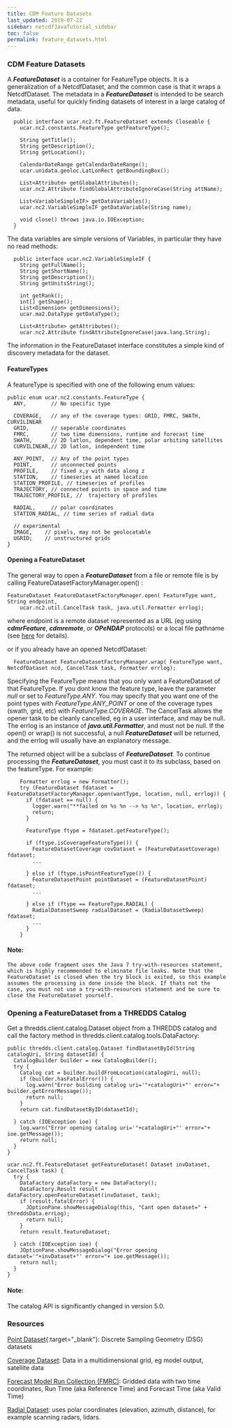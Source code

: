 ```yaml
---
title: CDM Feature Datasets
last_updated: 2019-07-22
sidebar: netcdfJavaTutorial_sidebar
toc: false
permalink: feature_datasets.html
---
```

### CDM Feature Datasets

A <b>_FeatureDataset_</b> is a container for FeatureType objects. It is a generalization of a NetcdfDataset, and the common case is that it wraps a NetcdfDataset. The metadata in a <b>_FeatureDataset_</b> is intended to be search metadata, useful for quickly finding datasets of interest in a large catalog of data.

~~~
  public interface ucar.nc2.ft.FeatureDataset extends Closeable {
    ucar.nc2.constants.FeatureType getFeatureType();

    String getTitle();
    String getDescription();
    String getLocation();

    CalendarDateRange getCalendarDateRange();
    ucar.unidata.geoloc.LatLonRect getBoundingBox();

    List<Attribute> getGlobalAttributes();
    ucar.nc2.Attribute findGlobalAttributeIgnoreCase(String attName);

    List<VariableSimpleIF> getDataVariables();
    ucar.nc2.VariableSimpleIF getDataVariable(String name);

    void close() throws java.io.IOException;
  }
~~~

The data variables are simple versions of Variables, in particular they have no read methods:

~~~
  public interface ucar.nc2.VariableSimpleIF {
    String getFullName();
    String getShortName();
    String getDescription();
    String getUnitsString();

    int getRank();
    int[] getShape();
    List<Dimension> getDimensions();
    ucar.ma2.DataType getDataType();

    List<Attribute> getAttributes();
    ucar.nc2.Attribute findAttributeIgnoreCase(java.lang.String);
~~~

The information in the FeatureDataset interface constitutes a simple kind of discovery metadata for the dataset.


#### FeatureTypes

A featureType is specified with one of the following enum values:

~~~
public enum ucar.nc2.constants.FeatureType {
  ANY,        // No specific type

  COVERAGE,   // any of the coverage types: GRID, FMRC, SWATH, CURVILINEAR
  GRID,       // seperable coordinates
  FMRC,       // two time dimensions, runtime and forecast time
  SWATH,      // 2D latlon, dependent time, polar orbiting satellites
  CURVILINEAR,// 2D latlon, independent time

  ANY_POINT,  // Any of the point types
  POINT,      // unconnected points
  PROFILE,    // fixed x,y with data along z
  STATION,    // timeseries at named location
  STATION_PROFILE, // timeseries of profiles
  TRAJECTORY, // connected points in space and time
  TRAJECTORY_PROFILE, //  trajectory of profiles

  RADIAL,     // polar coordinates
  STATION_RADIAL, // time series of radial data

  // experimental
  IMAGE,    // pixels, may not be geolocatable
  UGRID;    // unstructured grids
}
~~~

#### Opening a FeatureDataset

The general way to open a <b>_FeatureDataset_</b> from a file or remote file is by calling FeatureDatasetFactoryManager.open() :

~~~
FeatureDataset FeatureDatasetFactoryManager.open( FeatureType want, String endpoint,
    ucar.nc2.util.CancelTask task, java.util.Formatter errlog);
~~~

where endpoint is a remote dataset represented as a URL (eg using <b>_cdmrFeature_</b>, <b>_cdmremote_</b>, or <b>_OPeNDAP_</b> protocols) or a local file pathname (see [here](dataset_urls.html) for details).

or if you already have an opened NetcdfDataset:

~~~
  FeatureDataset FeatureDatasetFactoryManager.wrap( FeatureType want, NetcdfDataset ncd, CancelTask task, Formatter errlog);
~~~

Specifying the FeatureType means that you only want a FeatureDataset of that FeatureType. If you dont know the feature type, leave the parameter _null_ or set to _FeatureType.ANY_. You may specify that you want one of the point types with _FeatureType.ANY_POINT_ or one of the coverage types (swath, grid, etc) with _FeatureType.COVERAGE_. The CancelTask allows the opener task to be cleanly cancelled, eg in a user interface, and may be null. The errlog is an instance of <b>_java.util.Formatter_</b>, and must not be null. If the open() or wrap() is not successful, a null <b>_FeatureDataset_</b> will be returned, and the errlog will usually have an explanatory message.

The returned object will be a subclass of <b>_FeatureDataset_</b>. To continue processing the <b>_FeatureDataset_</b>, you must cast it to its subclass, based on the featureType. For example:

~~~
    Formatter errlog = new Formatter();
    try (FeatureDataset fdataset = FeatureDatasetFactoryManager.open(wantType, location, null, errlog)) {
      if (fdataset == null) {
        logger.warn("**failed on %s %n --> %s %n", location, errlog);
        return;
      }

      FeatureType ftype = fdataset.getFeatureType();

      if (ftype.isCoverageFeatureType()) {
        FeatureDatasetCoverage covDataset = (FeatureDatasetCoverage) fdataset;
        ...

      } else if (ftype.isPointFeatureType()) {
        FeatureDatasetPoint pointDataset = (FeatureDatasetPoint) fdataset;
        ...

      } else if (ftype == FeatureType.RADIAL) {
        RadialDatasetSweep radialDataset = (RadialDatasetSweep) fdataset;
        ...
      }
    }
~~~

#### Note:
~~~
The above code fragment uses the Java 7 try-with-resources statement, which is highly recommended to eliminate file leaks. Note that the FeatureDataset is closed when the try block is exited, so this example assumes the processing is done inside the block. If thats not the case, you must not use a try-with-resources statement and be sure to close the FeatureDataset yourself.
~~~

### Opening a FeatureDataset from a THREDDS Catalog
Get a thredds.client.catalog.Dataset object from a THREDDS catalog and call the factory method in thredds.client.catalog.tools.DataFactory:

~~~
public thredds.client.catalog.Dataset findDatasetById(String catalogUri, String datasetId) {
  CatalogBuilder builder = new CatalogBuilder();
  try {
    Catalog cat = builder.buildFromLocation(catalogUri, null);
    if (builder.hasFatalError()) {
      log.warn("Error building catalog uri='"+catalogUri+"' error="+ builder.getErrorMessage());
      return null;
    }
    return cat.findDatasetByID(datasetId);

  } catch (IOException ioe) {
    log.warn("Error opening catalog uri='"+catalogUri+"' error="+ ioe.getMessage());
    return null;
  }
}

ucar.nc2.ft.FeatureDataset getFeatureDataset( Dataset invDataset, CancelTask task) {
  try {
    DataFactory dataFactory = new DataFactory();
    DataFactory.Result result = dataFactory.openFeatureDataset(invDataset, task);
    if (result.fatalError) {
      JOptionPane.showMessageDialog(this, "Cant open dataset=" + threddsData.errLog);
      return null;
    }
    return result.featureDataset;

  } catch (IOException ioe) {
    JOptionPane.showMessageDialog("Error opening dataset='"+invDataset+"' error="+ ioe.getMessage());
    return null;
  }
}
~~~

#### Note:

The catalog API is significantly changed in version 5.0.

### Resources
[Point Dataset](pointfeature_ref.html){:target="_blank"}: Discrete Sampling Geometry (DSG) datasets 

[Coverage Dataset](coverage_feature.html): Data in a multidimensional grid, eg model output, satellite data

[Forecast Model Run Collection (FMRC)](runtime_loading.html): Gridded data with two time coordinates, Run Time (aka Reference Time) and Forecast Time (aka Valid Time)

[Radial Dataset](radial_datasets.html): uses polar coordinates (elevation, azimuth, distance), for example scanning radars, lidars.




